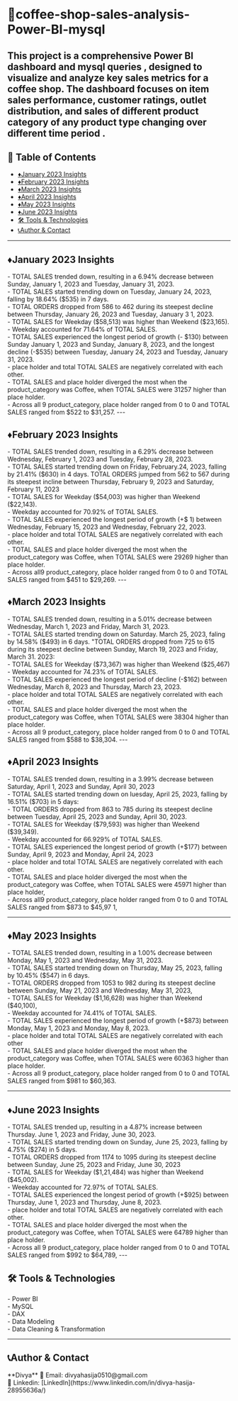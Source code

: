 # 🧾coffee-shop-sales-analysis-Power-BI-mysql
This project is a comprehensive Power BI dashboard and mysql queries , designed to visualize and analyze key sales metrics for a coffee shop. The dashboard focuses on item sales performance, customer ratings, outlet distribution, and sales of different product category of any product type changing over different time period .
---

## 📌 Table of Contents
- <a href="#January-Insights">♦️January 2023 Insights</a>
- <a href="#February-2023-Insights">♦️February 2023 Insights</a>
- <a href="#March-2023-Insights"> ♦️March 2023 Insights</a>
- <a href="#April-2023-Insights">♦️April 2023 Insights</a>
- <a href="#May-2023-Insights">♦️May 2023 Insights</a>
- <a href="#June-2023-Insights">♦️June 2023 Insights</a>
- <a href="#Tools-Technologies">🛠️ Tools & Technologies</a>
- <a href="#author--contact">📞Author & Contact</a>
----

<h2><a class="anchor" id="January-Insights"></a>♦️January 2023 Insights</h2>
- TOTAL SALES trended down, resulting in a 6.94% decrease between Sunday, January 1, 2023 and Tuesday, January 31, 2023. <br>
- TOTAL SALES started trending down on Tuesday, January 24, 2023, falling by 18.64% ($535) in 7 days. <br>
- TOTAL ORDERS dropped from 586 to 462 during its steepest decline between Thursday, January 26, 2023 and Tuesday, January 3 1, 2023. <br>
- TOTAL SALES for Weekday ($58,513) was higher than Weekend ($23,165). <br>
- Weekday accounted for 71.64% of TOTAL SALES. <br>
- TOTAL SALES experienced the longest period of growth (- $130) between Sunday January 1, 2023 and Sunday, January 8, 2023, and the longest decline (-$535) between Tuesday, January 24, 2023 and Tuesday, January 31, 2023. <br>
- place holder and total TOTAL SALES are negatively correlated with each other. <br>
- TOTAL SALES and place holder diverged the most when the product_category was Coffee, when TOTAL SALES were 31257 higher than place holder. <br>
- Across all 9 product_category, place holder ranged from 0 to 0 and TOTAL SALES ranged from $522 to $31,257.
---

<h2><a class="anchor" id="February-2023-Insights"></a>♦️February 2023 Insights</h2>
- TOTAL SALES trended down, resulting in a 6.29% decrease between Wednesday, February 1, 2023 and Tuesday, February 28, 2023. <br>
- TOTAL SALES started trending down on Friday, February.24, 2023, falling by 21.41% ($630) in 4 days. 
TOTAL ORDERS jumped from 562 to 567 during its steepest incline between Thursday, February 9, 2023 and Saturday, February 11, 2023 <br>
- TOTAL SALES for Weekday ($54,003) was higher than Weekend ($22,143). <br>
- Weekday accounted for 70.92% of TOTAL SALES. <br>
- TOTAL SALES experienced the longest period of growth (+$ 1) between Wednesday, February 15, 2023 and Wednesday, February 22, 2023. <br>
- place holder and total TOTAL SALES are negatively correlated with each other. <br>
- TOTAL SALES and place holder diverged the most when the product_category was Coffee, when TOTAL SALES were 29269 higher than place holder. <br>
- Across all9 product_category, place holder ranged from 0 to 0 and TOTAL SALES ranged from $451 to $29,269.
---

<h2><a class="anchor" id="March-2023-Insights"></a>♦️March 2023 Insights</h2>
- TOTAL SALES trended down, resulting in a 5.01% decrease between Wednesday, March 1, 2023 and Friday, March 31, 2023. <br>
- TOTAL SALES started trending down on Saturday. March 25, 2023, faling by 14.58% ($493) in 6 days. "TOTAL ORDERS dropped from 725 to 615 during its steepest decline between Sunday, March 19, 2023 and Friday, March 31. 2023: <br>
- TOTAL SALES for Weekday ($73,367) was higher than Weekend ($25,467) <br>
- Weekday accounted for 74.23% of TOTAL SALES. <br>
- TOTAL SALES experienced the longest period of decline (-$162) between Wednesday, March 8, 2023 and Thursday, March 23, 2023. <br>
- place holder and total TOTAL SALES are negatively correlated with each other. <br>
- TOTAL SALES and place holder diverged the most when the product_category was Coffee, when TOTAL SALES were 38304 higher than place holder. <br>
- Across all 9 product_category, place holder ranged from 0 to 0 and TOTAL SALES ranged from $588 to $38,304.
---

<h2><a class="anchor" id="April-2023-Insights"></a>♦️April 2023 Insights</h2>
- TOTAL SALES trended down, resulting in a 3.99% decrease between Saturday, April 1, 2023 and Sunday, April 30, 2023 <br>
- TOTAL SALES started trending down on Iuesday, April 25, 2023, falling by 16.51% ($703) in 5 days: <br>
- TOTAL ORDERS dropped from 863 to 785 during its steepest decline between Tuesday, April 25, 2023 and Sunday, April 30, 2023. <br>
- TOTAL SALES for Weekday ($79,593) was higher than Weekend ($39,349). <br>
- Weekday accounted for 66.929% of TOTAL SALES. <br>
- TOTAL SALES experienced the longest period of growth (+$177) between Sunday, April 9, 2023 and Monday, April 24, 2023 <br>
- place holder and total TOTAL SALES are negatively correlated with each other. <br>
- TOTAL SALES and place holder diverged the most when the product_category was Coffee, when TOTAL SALES were 45971 higher than place holder, <br>
- Across all9 product_category, place holder ranged from 0 to 0 and TOTAL SALES ranged from $873 to $45,97 1,

---

<h2><a class="anchor" id="May-2023-Insights"></a>♦️May 2023 Insights</h2>
- TOTAL SALES trended down, resulting in a 1.00% decrease between Monday, May 1, 2023 and Wednesday, May 31, 2023. <br>
- TOTAL SALES started trending down on Thursday, May 25, 2023, falling by 10.45% ($547) in 6 days. <br>
- TOTAL ORDERS dropped from 1053 to 982 during its steepest decline between Sunday, May 21, 2023 and Wednesday, May 31, 2023, <br>
- TOTAL SALES for Weekday ($1,16,628) was higher than Weekend ($40,100), <br>
- Weekday accounted for 74.41% of TOTAL SALES. <br>
- TOTAL SALES experienced the longest period of growth (+$873) between Monday, May 1, 2023 and Monday, May 8, 2023. <br>
- place holder and total TOTAL SALES are negatively correlated with each other <br>
- TOTAL SALES and place holder diverged the most when the product_category was Coffee, when TOTAL SALES were 60363 higher than place holder. <br>
- Across all 9 product_category, place holder ranged from 0 to 0 and TOTAL SALES ranged from $981 to $60,363.

---

<h2><a class="anchor" id="June-2023-Insights"></a>♦️June 2023 Insights</h2>
- TOTAL SALES trended up, resulting in a 4.87% increase between Thursday. June 1, 2023 and Friday, June 30, 2023. <br>
- TOTAL SALES started trending down on Sunday, June 25, 2023, falling by 4.75% ($274) in 5 days. <br>
- TOTAL ORDERS dropped from 1174 to 1095 during its steepest decline between Sunday, June 25, 2023 and Friday, June 30, 2023 <br>
- TOTAL SALES for Weekday ($1,21,484) was higher than Weekend ($45,002). <br>
- Weekday accounted for 72.97% of TOTAL SALES. <br>
- TOTAL SALES experienced the longest period of growth (+$925) between Thursday, June 1, 2023 and Thursday, June 8, 2023. <br>
- place holder and total TOTAL SALES are negatively correlated with each other. <br>
- TOTAL SALES and place holder diverged the most when the product_category was Coffee, when TOTAL SALES were 64789 higher than place holder. <br>
- Across all 9 product_category, place holder ranged from 0 to 0 and TOTAL SALES ranged from $992 to $64,789,
---

<h2><a class="anchor" id="Tools-Technologies"></a>🛠️ Tools & Technologies</h2>
- Power BI<br>
- MySQL <br>
- DAX<br>
- Data Modeling<br>
- Data Cleaning & Transformation

---
<h2><a class="anchor" id="author--contact"></a>📞Author & Contact</h2>
**Divya**    
📧 Email: divyahasija0510@gmail.com  <br>
🔗 Linkedin: [LinkedIn](https://www.linkedin.com/in/divya-hasija-28955636a/)

